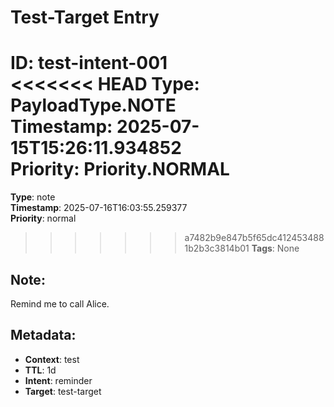 # Test-Target Entry

**ID**: test-intent-001  
<<<<<<< HEAD
**Type**: PayloadType.NOTE  
**Timestamp**: 2025-07-15T15:26:11.934852  
**Priority**: Priority.NORMAL  
=======
**Type**: note  
**Timestamp**: 2025-07-16T16:03:55.259377  
**Priority**: normal  
>>>>>>> a7482b9e847b5f65dc4124534881b2b3c3814b01
**Tags**: None  

## Note:
Remind me to call Alice.

## Metadata:
- **Context**: test
- **TTL**: 1d
- **Intent**: reminder
- **Target**: test-target
